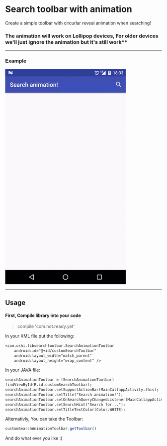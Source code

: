 Search toolbar with animation
===================
Create a simple toolbar with circurlar reveal animation when searching!

### The animation will work on Lollipop devices, For older devices we'll just ignore the animation but it's still work**
----------

### Example

![](https://github.com/UdiOshi85/GlobalFiles/blob/master/libSearchAnimationToolbar%20-1.0.gif)

----------

## Usage


#### First, Compile library into your code

> compile 'com.not.ready.yet'


In your XML file put the following:
````
<com.oshi.libsearchtoolbar.SearchAnimationToolbar
	android:id="@+id/customSearchToolbar"
	android:layout_width="match_parent"
	android:layout_height="wrap_content" />
````

In your JAVA file:
````
searchAnimationToolbar = (SearchAnimationToolbar) findViewById(R.id.customSearchToolbar);
searchAnimationToolbar.setSupportActionBar(MainCallappActivity.this);
searchAnimationToolbar.setTitle("Search animation!");
searchAnimationToolbar.setOnSearchQueryChangedListener(MainCallappActivity.this);
searchAnimationToolbar.setSearchHint("Search for...");
searchAnimationToolbar.setTitleTextColor(Color.WHITE);
````

Alternativly, You can take the Toolbar:
````javascript
customSearchAnimationToolbar.getToolbar()
````
And do what ever you like :)
